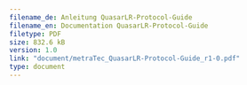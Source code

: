 ```yaml
---
filename_de: Anleitung QuasarLR-Protocol-Guide
filename_en: Documentation QuasarLR-Protocol-Guide
filetype: PDF
size: 832.6 kB
version: 1.0
link: "document/metraTec_QuasarLR-Protocol-Guide_r1-0.pdf"
type: document
---
```

